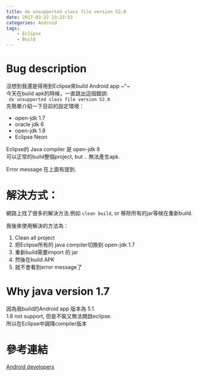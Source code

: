 ```yaml
---
title: dx unsupported class file version 52.0
date: 2017-03-22 23:23:53
categories: Android
tags: 
	- Eclipse
	- Build
---
```

# Bug description

 沒想到我還是得用到Eclipse來build Android app ~"~  
 今天在build apk的時候，一直跳出這個錯誤:  
` dx unsupported class file version 52.0`  
先簡單介紹一下目前的設定環境：  

* open-jdk 1.7  
* oracle jdk 6  
* open-jdk 1.8  
* Eclipse Neon

Eclipse的 Java compiler 是 open-jdk 8  
可以正常的build整個project, but .. 無法產生apk. 

Error message 在上面有提到.  

# 解決方式：  
網路上找了很多的解決方法.例如 `clean build`, or 移除所有的jar等候在重新build.  

我後來使用解決的方法為：  
1. Clean all project  
2. 把Eclipse所有的 java compiler切換到 open-jdk 1.7
3. 重新build需要import 的 jar  
4. 然後在build APK  
5. 就不會看到error message了  

# Why java version 1.7

因為我build的Android app 版本為 5.1.   
1.8 not support, 但是不裝又無法開啟eclipse.  
所以在Eclipse中調降compiler版本  

# 參考連結
[Android developers](https://developer.android.com/guide/platform/j8-jack.html)

